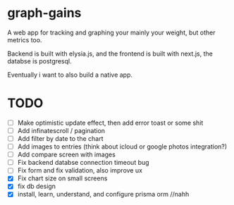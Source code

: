 # graph-gains

A web app for tracking and graphing your mainly your weight, but other metrics too.

Backend is built with elysia.js, and the frontend is built with next.js, the databse is postgresql.

Eventually i want to also build a native app.

# TODO

- [ ] Make optimistic update effect, then add error toast or some shit
- [ ] Add infinatescroll / pagination
- [ ] Add filter by date to the chart
- [ ] Add images to entries (think about icloud or google photos integration?)
- [ ] Add compare screen with images
- [ ] Fix backend databse connection timeout bug
- [ ] Fix form and fix validation, also improve ux
- [x] Fix chart size on small screens
- [x] fix db design
- [x] install, learn, understand, and configure prisma orm //nahh
